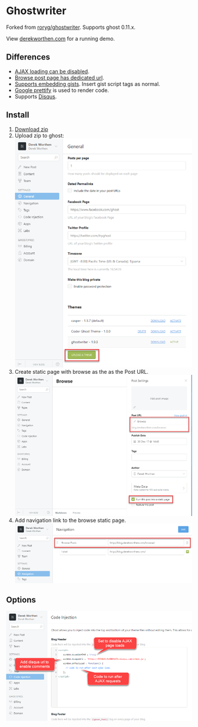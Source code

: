 # Ghostwriter

Forked from [roryg/ghostwriter](https://github.com/roryg/ghostwriter). Supports ghost 0.11.x. 

View [derekworthen.com](http://derekworthen.com) for a running demo.

## Differences

- [AJAX loading can be disabled](https://github.com/roryg/ghostwriter/issues/85).  
- [Browse post page has dedicated url](https://github.com/roryg/ghostwriter/issues/84).  
- [Supports embedding gists](https://github.com/roryg/ghostwriter/issues/6). Insert gist script tags as normal.
- [Google prettify](https://github.com/google/code-prettify) is used to render code. 
- Supports [Disqus](https://disqus.com/).

## Install

1. [Download zip](https://github.com/dworthen/ghostwriter/archive/master.zip)
2. Upload zip to ghost:
![Upload theme](images/upload-theme.png)
3. Create static page with browse as the as the Post URL.
![browse static page](images/browse-static-page.png)
4. Add navigation link to the browse static page.
![browse navigation](images/browse-navigation.png)

## Options

![Code injection settings](images/code-injection-settings.png)

